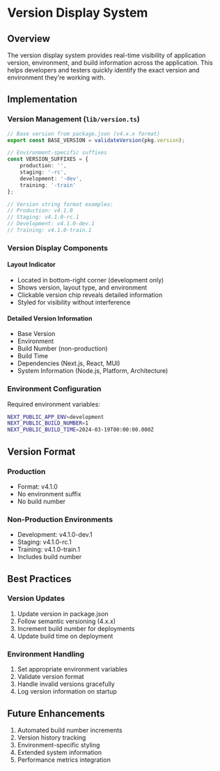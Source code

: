# Version Display System

## Overview
The version display system provides real-time visibility of application version, environment, and build information across the application. This helps developers and testers quickly identify the exact version and environment they're working with.

## Implementation

### Version Management (`lib/version.ts`)
```typescript
// Base version from package.json (v4.x.x format)
export const BASE_VERSION = validateVersion(pkg.version);

// Environment-specific suffixes
const VERSION_SUFFIXES = {
    production: '',
    staging: '-rc',
    development: '-dev',
    training: '-train'
};

// Version string format examples:
// Production: v4.1.0
// Staging: v4.1.0-rc.1
// Development: v4.1.0-dev.1
// Training: v4.1.0-train.1
```

### Version Display Components

#### Layout Indicator
- Located in bottom-right corner (development only)
- Shows version, layout type, and environment
- Clickable version chip reveals detailed information
- Styled for visibility without interference

#### Detailed Version Information
- Base Version
- Environment
- Build Number (non-production)
- Build Time
- Dependencies (Next.js, React, MUI)
- System Information (Node.js, Platform, Architecture)

### Environment Configuration
Required environment variables:
```bash
NEXT_PUBLIC_APP_ENV=development
NEXT_PUBLIC_BUILD_NUMBER=1
NEXT_PUBLIC_BUILD_TIME=2024-03-19T00:00:00.000Z
```

## Version Format

### Production
- Format: v4.1.0
- No environment suffix
- No build number

### Non-Production Environments
- Development: v4.1.0-dev.1
- Staging: v4.1.0-rc.1
- Training: v4.1.0-train.1
- Includes build number

## Best Practices

### Version Updates
1. Update version in package.json
2. Follow semantic versioning (4.x.x)
3. Increment build number for deployments
4. Update build time on deployment

### Environment Handling
1. Set appropriate environment variables
2. Validate version format
3. Handle invalid versions gracefully
4. Log version information on startup

## Future Enhancements
1. Automated build number increments
2. Version history tracking
3. Environment-specific styling
4. Extended system information
5. Performance metrics integration 